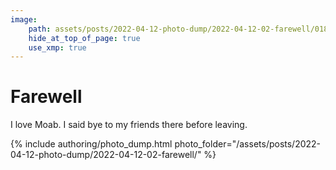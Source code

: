```yaml
---
image:
    path: assets/posts/2022-04-12-photo-dump/2022-04-12-02-farewell/018-arch.jpeg
    hide_at_top_of_page: true
    use_xmp: true
---
```


# Farewell

I love Moab. I said bye to my friends there before leaving.

{% include authoring/photo_dump.html
    photo_folder="/assets/posts/2022-04-12-photo-dump/2022-04-12-02-farewell/"
%}
